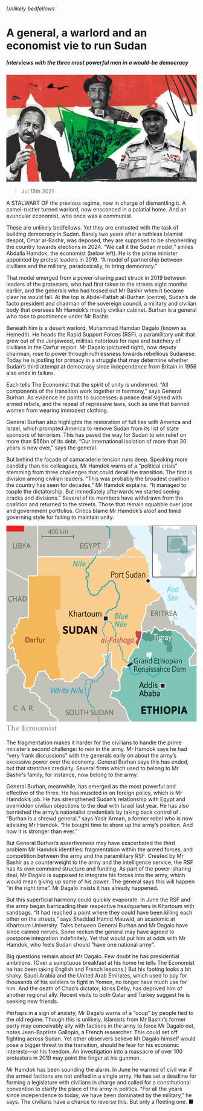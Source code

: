 ###### Unlikely bedfellows

# A general, a warlord and an economist vie to run Sudan 

##### Interviews with the three most powerful men in a would-be democracy 

![image](images/20210717_MAD001_0.jpg) 

> Jul 15th 2021 

A STALWART OF the previous regime, now in charge of dismantling it. A camel-rustler turned warlord, now ensconced in a palatial home. And an avuncular economist, who once was a communist.

These are unlikely bedfellows. Yet they are entrusted with the task of building democracy in Sudan. Barely two years after a ruthless Islamist despot, Omar al-Bashir, was deposed, they are supposed to be shepherding the country towards elections in 2024. “We call it the Sudan model,” smiles Abdalla Hamdok, the economist (below left). He is the prime minister appointed by protest leaders in 2019. “A model of partnership between civilians and the military, paradoxically, to bring democracy.”


That model emerged from a power-sharing pact struck in 2019 between leaders of the protesters, who had first taken to the streets eight months earlier, and the generals who had tossed out Mr Bashir when it became clear he would fall. At the top is Abdel-Fattah al-Burhan (centre), Sudan’s de facto president and chairman of the sovereign council, a military and civilian body that oversees Mr Hamdok’s mostly civilian cabinet. Burhan is a general who rose to prominence under Mr Bashir.

Beneath him is a desert warlord, Muhammad Hamdan Dagalo (known as Hemedti). He heads the Rapid Support Forces (RSF), a paramilitary unit that grew out of the Janjaweed, militias notorious for rape and butchery of civilians in the Darfur region. Mr Dagalo (pictured right), now deputy chairman, rose to power through ruthlessness towards rebellious Sudanese. Today he is jostling for primacy in a struggle that may determine whether Sudan’s third attempt at democracy since independence from Britain in 1956 also ends in failure.

Each tells The Economist that the spirit of unity is undimmed. “All components of the transition work together in harmony,” says General Burhan. As evidence he points to successes: a peace deal signed with armed rebels, and the repeal of repressive laws, such as one that banned women from wearing immodest clothing.

General Burhan also highlights the restoration of full ties with America and Israel, which prompted America to remove Sudan from its list of state sponsors of terrorism. This has paved the way for Sudan to win relief on more than $56bn of its debt. “Our international isolation of more than 30 years is now over,” says the general.

But behind the façade of camaraderie tension runs deep. Speaking more candidly than his colleagues, Mr Hamdok warns of a “political crisis” stemming from three challenges that could derail the transition. The first is division among civilian leaders. “This was probably the broadest coalition the country has seen for decades,” Mr Hamdok explains. “It managed to topple the dictatorship. But immediately afterwards we started seeing cracks and divisions.” Several of its members have withdrawn from the coalition and returned to the streets. Those that remain squabble over jobs and government portfolios. Critics blame Mr Hamdok’s aloof and timid governing style for failing to maintain unity.

![image](images/20210717_MAM960.png) 


The fragmentation makes it harder for the civilians to handle the prime minister’s second challenge: to rein in the army. Mr Hamdok says he had “very frank discussions” with the generals early on about the army’s excessive power over the economy. General Burhan says this has ended, but that stretches credulity. Several firms which used to belong to Mr Bashir’s family, for instance, now belong to the army.

General Burhan, meanwhile, has emerged as the most powerful and effective of the three. He has muscled in on foreign policy, which is Mr Hamdok’s job. He has strengthened Sudan’s relationship with Egypt and overridden civilian objections to the deal with Israel last year. He has also burnished the army’s nationalist credentials by taking back control of . “Burhan is a shrewd general,” says Yasir Arman, a former rebel who is now advising Mr Hamdok. “He bought time to shore up the army’s position. And now it is stronger than ever.”

But General Burhan’s assertiveness may have exacerbated the third problem Mr Hamdok identifies: fragmentation within the armed forces, and competition between the army and the paramilitary RSF. Created by Mr Bashir as a counterweight to the army and the intelligence service, the RSF has its own command structure and funding. As part of the power-sharing deal, Mr Dagalo is supposed to integrate his forces into the army, which would mean giving up some of his power. The general says this will happen “in the right time”. Mr Dagalo insists it has already happened.

But this superficial harmony could quickly evaporate. In June the RSF and the army began barricading their respective headquarters in Khartoum with sandbags. “It had reached a point where they could have been killing each other on the streets,” says Shaddad Hamid Mauwid, an academic at Khartoum University. Talks between General Burhan and Mr Dagalo have since calmed nerves. Some reckon the general may have agreed to postpone integration indefinitely. Yet that would put him at odds with Mr Hamdok, who feels Sudan should “have one national army”.

Big questions remain about Mr Dagalo. Few doubt he has presidential ambitions. (Over a sumptuous breakfast at his home he tells The Economist he has been taking English and French lessons.) But his footing looks a bit shaky. Saudi Arabia and the United Arab Emirates, which used to pay for thousands of his soldiers to fight in Yemen, no longer have much use for him. And the death of Chad’s dictator, Idriss Déby, has deprived him of another regional ally. Recent visits to both Qatar and Turkey suggest he is seeking new friends.

Perhaps in a sign of anxiety, Mr Dagalo warns of a “coup” by people tied to the old regime. Though this is unlikely, Islamists from Mr Bashir’s former party may conceivably ally with factions in the army to force Mr Dagalo out, notes Jean-Baptiste Gallopin, a French researcher. This could set off fighting across Sudan. Yet other observers believe Mr Dagalo himself would pose a bigger threat to the transition, should he fear for his economic interests—or his freedom. An investigation into a massacre of over 100 protesters in 2019 may point the finger at his gunmen.

Mr Hamdok has been sounding the alarm. In June he warned of civil war if the armed factions are not unified in a single army. He has set a deadline for forming a legislature with civilians in charge and called for a constitutional convention to clarify the place of the army in politics. “For all the years since independence to today, we have been dominated by the military,” he says. The civilians have a chance to reverse this. But only a fleeting one. ■

